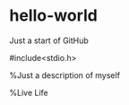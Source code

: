 # hello-world
Just a start of GitHub

#include<stdio.h>

%Just a description of myself

%Live Life 
